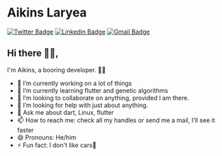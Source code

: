 # Aikins Laryea
[![Twitter Badge](https://img.shields.io/badge/-@gladaikins-1ca0f1?style=flat-square&labelColor=1ca0f1&logo=twitter&logoColor=white&link=https://twitter.com/gladaikins)](https://twitter.com/gladaikins) [![Linkedin Badge](https://img.shields.io/badge/-aikinslaryea-blue?style=flat-square&logo=Linkedin&logoColor=white&link=https://www.linkedin.com/in/aikinslaryea/)](https://www.linkedin.com/in/aikinslaryea/)
[![Gmail Badge](https://img.shields.io/badge/-aikinslaryea@gmail.com-c14438?style=flat-square&logo=Gmail&logoColor=white&link=mailto:aikinslaryea@gmail.com)](mailto:aikinslaryea@gmail.com)
## Hi there 👋🏾,
I'm Aikins, a booring developer. 👨‍💻

- 🔭 I’m currently working on a lot of things
- 🌱 I’m currently learning flutter and genetic algorithms
- 👯 I’m looking to collaborate on anything, provided I am there.
- 🤔 I’m looking for help with just about anything.
- 💬 Ask me about dart, Linux, flutter
- 📫 How to reach me: check all my handles or send me a mail, I'll see it faster
- 😄 Pronouns: He/him
- ⚡ Fun fact: I don't like cars🤗
